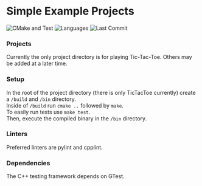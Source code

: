 # Simple Example Projects

![CMake and Test](https://github.com/EVictorson/simple_example_projects/actions/workflows/cmake.yml/badge.svg)
![Languages](https://img.shields.io/github/languages/count/evictorson/simple_example_projects)
![Last Commit](https://img.shields.io/github/last-commit/evictorson/simple_example_projects)

### Projects
Currently the only project directory is for playing Tic-Tac-Toe.  Others may be added at a later time.  

### Setup
In the root of the project directory (there is only TicTacToe currently) create a `/build` and `/bin` directory.  
Inside of `/build` run `cmake ..` followed by `make`.    
To easily run tests use `make test`.  
Then, execute the compiled binary in the `/bin` directory.

### Linters
Preferred linters are pylint and cpplint.  

### Dependencies
The C++ testing framework depends on GTest.
